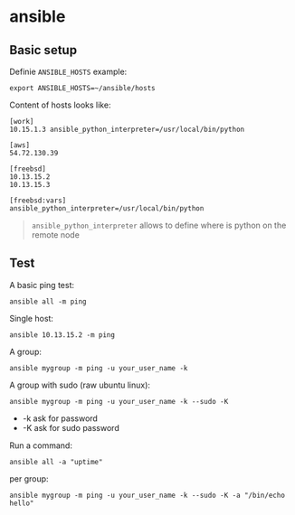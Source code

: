 # ansible

Basic setup
-----------

Definie ``ANSIBLE_HOSTS`` example:

    export ANSIBLE_HOSTS=~/ansible/hosts

Content of hosts looks like:

    [work]
    10.15.1.3 ansible_python_interpreter=/usr/local/bin/python

    [aws]
    54.72.130.39

    [freebsd]
    10.13.15.2
    10.13.15.3

    [freebsd:vars]
    ansible_python_interpreter=/usr/local/bin/python

> ``ansible_python_interpreter`` allows to define where is python on the remote node

Test
----

A basic ping test:

    ansible all -m ping

Single host:

    ansible 10.13.15.2 -m ping

A group:

    ansible mygroup -m ping -u your_user_name -k

A group with sudo (raw ubuntu linux):

    ansible mygroup -m ping -u your_user_name -k --sudo -K

* -k ask for password
* -K ask for sudo password

Run a command:

    ansible all -a "uptime"

per group:

    ansible mygroup -m ping -u your_user_name -k --sudo -K -a "/bin/echo hello"
